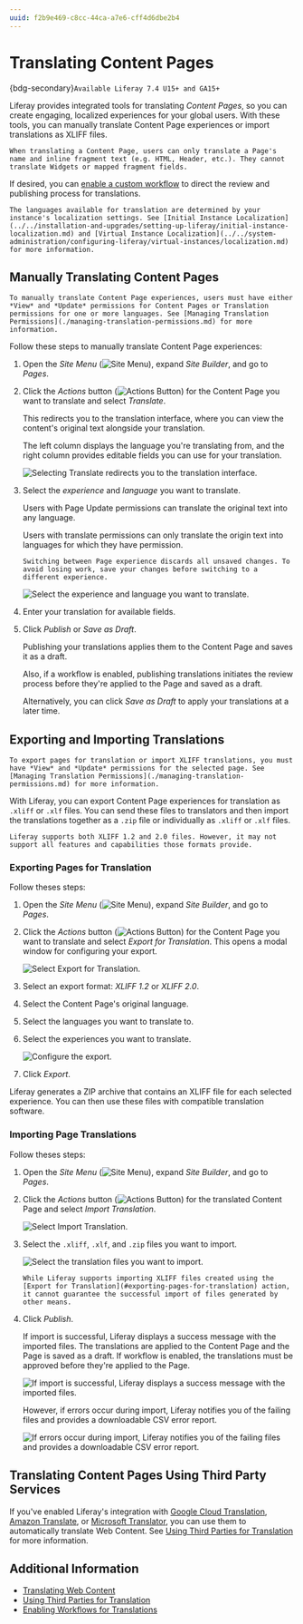 ```yaml
---
uuid: f2b9e469-c8cc-44ca-a7e6-cff4d6dbe2b4
---
```

# Translating Content Pages

{bdg-secondary}`Available Liferay 7.4 U15+ and GA15+`

Liferay provides integrated tools for translating *Content Pages*, so you can create engaging, localized experiences for your global users. With these tools, you can manually translate Content Page experiences or import translations as XLIFF files.

```{important}
When translating a Content Page, users can only translate a Page's name and inline fragment text (e.g. HTML, Header, etc.). They cannot translate Widgets or mapped fragment fields.
```

If desired, you can [enable a custom workflow](./enabling-workflows-for-translations.md) to direct the review and publishing process for translations.

```{note}
The languages available for translation are determined by your instance's localization settings. See [Initial Instance Localization](../../installation-and-upgrades/setting-up-liferay/initial-instance-localization.md) and [Virtual Instance Localization](../../system-administration/configuring-liferay/virtual-instances/localization.md) for more information.
```

## Manually Translating Content Pages

```{note}
To manually translate Content Page experiences, users must have either *View* and *Update* permissions for Content Pages or Translation permissions for one or more languages. See [Managing Translation Permissions](./managing-translation-permissions.md) for more information.
```

Follow these steps to manually translate Content Page experiences:

1. Open the *Site Menu* (![Site Menu](../../images/icon-product-menu.png)), expand *Site Builder*, and go to *Pages*.

1. Click the *Actions* button (![Actions Button](../../images/icon-actions.png)) for the Content Page you want to translate and select *Translate*.

   This redirects you to the translation interface, where you can view the content's original text alongside your translation.

   The left column displays the language you're translating from, and the right column provides editable fields you can use for your translation.

   ![Selecting Translate redirects you to the translation interface.](./translating-content-pages/images/01.png)

1. Select the *experience* and *language* you want to translate.

   Users with Page Update permissions can translate the original text into any language.

   Users with translate permissions can only translate the origin text into languages for which they have permission.

   ```{important}
   Switching between Page experience discards all unsaved changes. To avoid losing work, save your changes before switching to a different experience.
   ```

   ![Select the experience and language you want to translate.](./translating-content-pages/images/02.png)

1. Enter your translation for available fields.

1. Click *Publish* or *Save as Draft*.

   Publishing your translations applies them to the Content Page and saves it as a draft.

   Also, if a workflow is enabled, publishing translations initiates the review process before they're applied to the Page and saved as a draft.

   Alternatively, you can click *Save as Draft* to apply your translations at a later time.

## Exporting and Importing Translations

```{note}
To export pages for translation or import XLIFF translations, you must have *View* and *Update* permissions for the selected page. See [Managing Translation Permissions](./managing-translation-permissions.md) for more information.
```

With Liferay, you can export Content Page experiences for translation as `.xliff` or `.xlf` files. You can send these files to translators and then import the translations together as a `.zip` file or individually as `.xliff` or `.xlf` files.

```{important}
Liferay supports both XLIFF 1.2 and 2.0 files. However, it may not support all features and capabilities those formats provide.
```

### Exporting Pages for Translation

Follow theses steps:

1. Open the *Site Menu* (![Site Menu](../../images/icon-product-menu.png)), expand *Site Builder*, and go to *Pages*.

1. Click the *Actions* button (![Actions Button](../../images/icon-actions.png)) for the Content Page you want to translate and select *Export for Translation*. This opens a modal window for configuring your export.

   ![Select Export for Translation.](./translating-content-pages/images/03.png)

1. Select an export format: *XLIFF 1.2* or *XLIFF 2.0*.

1. Select the Content Page's original language.

1. Select the languages you want to translate to.

1. Select the experiences you want to translate.

   ![Configure the export.](./translating-content-pages/images/04.png)

1. Click *Export*.

Liferay generates a ZIP archive that contains an XLIFF file for each selected experience. You can then use these files with compatible translation software.

### Importing Page Translations

Follow theses steps:

1. Open the *Site Menu* (![Site Menu](../../images/icon-product-menu.png)), expand *Site Builder*, and go to *Pages*.

1. Click the *Actions* button (![Actions Button](../../images/icon-actions.png)) for the translated Content Page and select *Import Translation*.

   ![Select Import Translation.](./translating-content-pages/images/05.png)

1. Select the `.xliff`, `.xlf`, and `.zip` files you want to import.

   ![Select the translation files you want to import.](./translating-content-pages/images/06.png)

   ```{important}
   While Liferay supports importing XLIFF files created using the [Export for Translation](#exporting-pages-for-translation) action, it cannot guarantee the successful import of files generated by other means.
   ```

1. Click *Publish*.

   If import is successful, Liferay displays a success message with the imported files. The translations are applied to the Content Page and the Page is saved as a draft. If workflow is enabled, the translations must be approved before they're applied to the Page.

   ![If import is successful, Liferay displays a success message with the imported files.](./translating-content-pages/images/07.png)

   However, if errors occur during import, Liferay notifies you of the failing files and provides a downloadable CSV error report.

   ![If errors occur during import, Liferay notifies you of the failing files and provides a downloadable CSV error report.](./translating-content-pages/images/08.png)

## Translating Content Pages Using Third Party Services

If you've enabled Liferay's integration with [Google Cloud Translation](./using-third-parties-for-translation.md#enabling-google-cloud-translation), [Amazon Translate](./using-third-parties-for-translation.md#enabling-amazon-translate), or [Microsoft Translator](./using-third-parties-for-translation.md#enabling-microsoft-translator), you can use them to automatically translate Web Content. See [Using Third Parties for Translation](./using-third-parties-for-translation.md) for more information.

## Additional Information

* [Translating Web Content](./translating-web-content.md)
* [Using Third Parties for Translation](./using-third-parties-for-translation.md)
* [Enabling Workflows for Translations](./enabling-workflows-for-translations.md)
